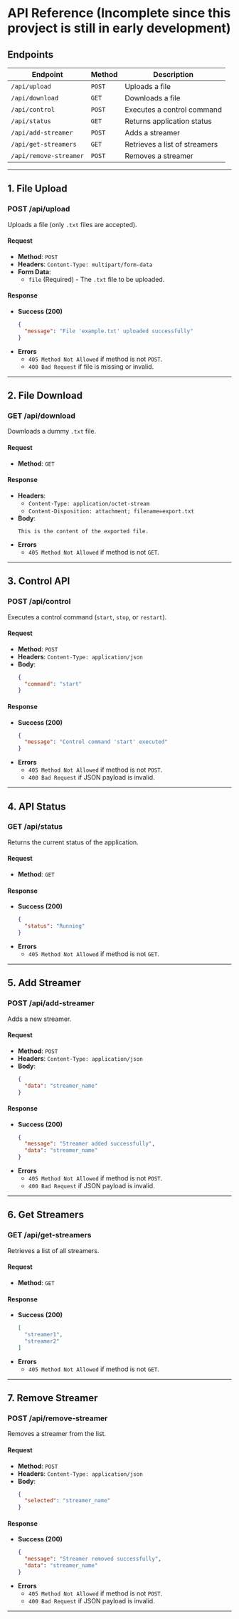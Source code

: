 # API Reference (Incomplete since this provject is still in early development)

## Endpoints
| Endpoint               | Method | Description |
|------------------------|--------|-------------|
| `/api/upload`         | `POST` | Uploads a file |
| `/api/download`       | `GET`  | Downloads a file |
| `/api/control`        | `POST` | Executes a control command |
| `/api/status`        | `GET`  | Returns application status |
| `/api/add-streamer`   | `POST` | Adds a streamer |
| `/api/get-streamers`  | `GET`  | Retrieves a list of streamers |
| `/api/remove-streamer` | `POST` | Removes a streamer |
---

## **1. File Upload**
### **POST /api/upload**
Uploads a file (only `.txt` files are accepted).

#### **Request**
- **Method**: `POST`
- **Headers**: `Content-Type: multipart/form-data`
- **Form Data**:
  - `file` (Required) - The `.txt` file to be uploaded.

#### **Response**
- **Success (200)**
  ```json
  {
    "message": "File 'example.txt' uploaded successfully"
  }
  ```
- **Errors**
  - `405 Method Not Allowed` if method is not `POST`.
  - `400 Bad Request` if file is missing or invalid.

---

## **2. File Download**
### **GET /api/download**
Downloads a dummy `.txt` file.

#### **Request**
- **Method**: `GET`

#### **Response**
- **Headers**:
  - `Content-Type: application/octet-stream`
  - `Content-Disposition: attachment; filename=export.txt`
- **Body**:
  ```
  This is the content of the exported file.
  ```
- **Errors**
  - `405 Method Not Allowed` if method is not `GET`.

---

## **3. Control API**
### **POST /api/control**
Executes a control command (`start`, `stop`, or `restart`).

#### **Request**
- **Method**: `POST`
- **Headers**: `Content-Type: application/json`
- **Body**:
  ```json
  {
    "command": "start"
  }
  ```

#### **Response**
- **Success (200)**
  ```json
  {
    "message": "Control command 'start' executed"
  }
  ```
- **Errors**
  - `405 Method Not Allowed` if method is not `POST`.
  - `400 Bad Request` if JSON payload is invalid.

---

## **4. API Status**
### **GET /api/status**
Returns the current status of the application.

#### **Request**
- **Method**: `GET`

#### **Response**
- **Success (200)**
  ```json
  {
    "status": "Running"
  }
  ```
- **Errors**
  - `405 Method Not Allowed` if method is not `GET`.

---

## **5. Add Streamer**
### **POST /api/add-streamer**
Adds a new streamer.

#### **Request**
- **Method**: `POST`
- **Headers**: `Content-Type: application/json`
- **Body**:
  ```json
  {
    "data": "streamer_name"
  }
  ```

#### **Response**
- **Success (200)**
  ```json
  {
    "message": "Streamer added successfully",
    "data": "streamer_name"
  }
  ```
- **Errors**
  - `405 Method Not Allowed` if method is not `POST`.
  - `400 Bad Request` if JSON payload is invalid.

---

## **6. Get Streamers**
### **GET /api/get-streamers**
Retrieves a list of all streamers.

#### **Request**
- **Method**: `GET`

#### **Response**
- **Success (200)**
  ```json
  [
    "streamer1",
    "streamer2"
  ]
  ```
- **Errors**
  - `405 Method Not Allowed` if method is not `GET`.

---

## **7. Remove Streamer**
### **POST /api/remove-streamer**
Removes a streamer from the list.

#### **Request**
- **Method**: `POST`
- **Headers**: `Content-Type: application/json`
- **Body**:
  ```json
  {
    "selected": "streamer_name"
  }
  ```

#### **Response**
- **Success (200)**
  ```json
  {
    "message": "Streamer removed successfully",
    "data": "streamer_name"
  }
  ```
- **Errors**
  - `405 Method Not Allowed` if method is not `POST`.
  - `400 Bad Request` if JSON payload is invalid.

---

